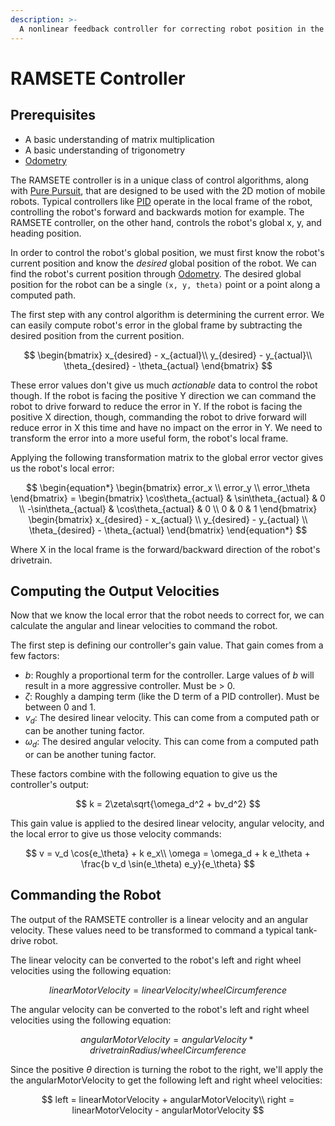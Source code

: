 ```yaml
---
description: >-
  A nonlinear feedback controller for correcting robot position in the global coordinate system.
---
```


# RAMSETE Controller

## Prerequisites

- A basic understanding of matrix multiplication
- A basic understanding of trigonometry
- [Odometry](../odometry.md)

The RAMSETE controller is in a unique class of control algorithms, along with [Pure Pursuit](./basic-pure-pursuit.md), that are designed to be used with the 2D motion of mobile robots. Typical controllers like [PID](./pid-controller.md) operate in the local frame of the robot, controlling the robot's forward and backwards motion for example. The RAMSETE controller, on the other hand, controls the robot's global x, y, and heading position.

In order to control the robot's global position, we must first know the robot's current position and know the _desired_ global position of the robot.
We can find the robot's current position through [Odometry](../odometry.md). The desired global position for the robot can be a single `(x, y, theta)` point or a point along a computed path.

The first step with any control algorithm is determining the current error. We can easily compute robot's error in the global frame by subtracting the desired position from the current position.

$$
\begin{bmatrix}
x_{desired} - x_{actual}\\
y_{desired} - y_{actual}\\
\theta_{desired} - \theta_{actual}
\end{bmatrix}
$$

These error values don't give us much _actionable_ data to control the robot though. If the robot is facing the positive Y direction we can command the robot to drive forward to reduce the error in Y. If the robot is facing the positive X direction, though, commanding the robot to drive forward will reduce error in X this time and have no impact on the error in Y. We need to transform the error into a more useful form, the robot's local frame.

Applying the following transformation matrix to the global error vector gives us the robot's local error:

$$
\begin{equation*}
  \begin{bmatrix}
    error_x \\
    error_y \\
    error_\theta
  \end{bmatrix} =
  \begin{bmatrix}
    \cos\theta_{actual} & \sin\theta_{actual} & 0 \\
    -\sin\theta_{actual} & \cos\theta_{actual} & 0 \\
    0 & 0 & 1
  \end{bmatrix}
  \begin{bmatrix}
    x_{desired} - x_{actual} \\
    y_{desired} - y_{actual} \\
    \theta_{desired} - \theta_{actual}
  \end{bmatrix}
\end{equation*}
$$

Where X in the local frame is the forward/backward direction of the robot's drivetrain.

## Computing the Output Velocities

Now that we know the local error that the robot needs to correct for, we can calculate the angular and linear velocities to command the robot.

The first step is defining our controller's gain value. That gain comes from a few factors:

- $b$: Roughly a proportional term for the controller. Large values of $b$ will result in a more aggressive controller. Must be > 0.
- $\zeta$: Roughly a damping term (like the D term of a PID controller). Must be between 0 and 1.
- $v_d$: The desired linear velocity. This can come from a computed path or can be another tuning factor.
- $\omega_d$: The desired angular velocity. This can come from a computed path or can be another tuning factor.

These factors combine with the following equation to give us the controller's output:

$$
k = 2\zeta\sqrt{\omega_d^2 + bv_d^2}
$$

This gain value is applied to the desired linear velocity, angular velocity, and the local error to give us those velocity commands:

$$
v = v_d \cos{e_\theta} + k e_x\\
\omega = \omega_d + k e_\theta + \frac{b v_d \sin(e_\theta) e_y}{e_\theta}
$$

## Commanding the Robot

The output of the RAMSETE controller is a linear velocity and an angular velocity. These values need to be transformed to command a typical tank-drive robot.

The linear velocity can be converted to the robot's left and right wheel velocities using the following equation:

$$
linearMotorVelocity = linearVelocity / wheelCircumference
$$

The angular velocity can be converted to the robot's left and right wheel velocities using the following equation:

$$
angularMotorVelocity = angularVelocity * drivetrainRadius / wheelCircumference
$$

Since the positive $\theta$ direction is turning the robot to the right, we'll apply the the angularMotorVelocity to get the following left and right wheel velocities:

$$
left = linearMotorVelocity + angularMotorVelocity\\
right = linearMotorVelocity - angularMotorVelocity
$$
